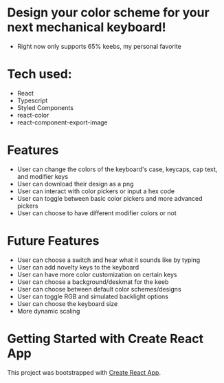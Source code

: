 # Design your color scheme for your next mechanical keyboard! 
- Right now only supports 65% keebs, my personal favorite

# Tech used: 
- React 
- Typescript 
- Styled Components
- react-color
- react-component-export-image

# Features
- User can change the colors of the keyboard's case, keycaps, cap text, and modifier keys 
- User can download their design as a png 
- User can interact with color pickers or input a hex code 
- User can toggle between basic color pickers and more advanced pickers
- User can choose to have different modifier colors or not 

# Future Features 
- User can choose a switch and hear what it sounds like by typing 
- User can add novelty keys to the keyboard 
- User can have more color customization on certain keys
- User can choose a background/deskmat for the keeb
- User can choose between default color schemes/designs
- User can toggle RGB and simulated backlight options 
- User can choose the keyboard size 
- More dynamic scaling

# Getting Started with Create React App

This project was bootstrapped with [Create React App](https://github.com/facebook/create-react-app).
